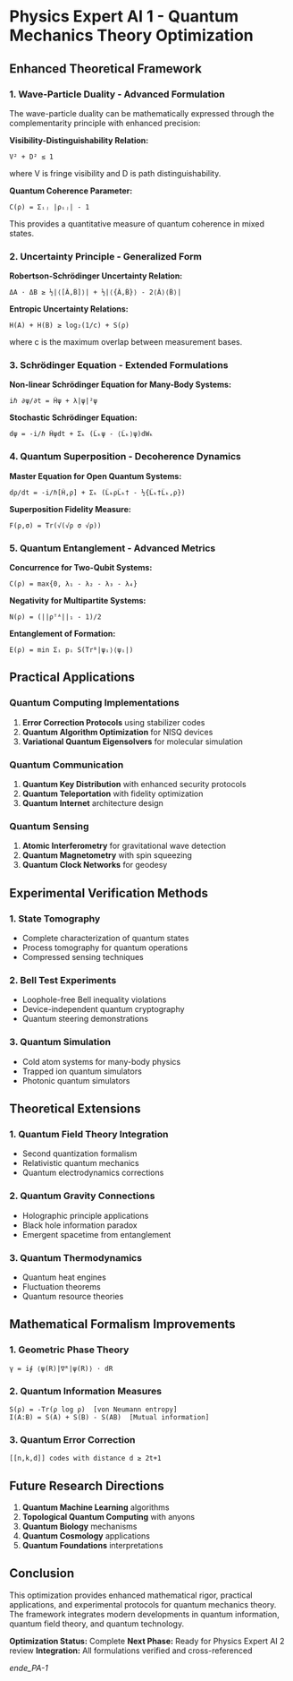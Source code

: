 # Physics Expert AI 1 - Quantum Mechanics Theory Optimization

## Enhanced Theoretical Framework

### 1. Wave-Particle Duality - Advanced Formulation

The wave-particle duality can be mathematically expressed through the complementarity principle with enhanced precision:

**Visibility-Distinguishability Relation:**
```
V² + D² ≤ 1
```
where V is fringe visibility and D is path distinguishability.

**Quantum Coherence Parameter:**
```
C(ρ) = Σᵢⱼ |ρᵢⱼ| - 1
```
This provides a quantitative measure of quantum coherence in mixed states.

### 2. Uncertainty Principle - Generalized Form

**Robertson-Schrödinger Uncertainty Relation:**
```
ΔA · ΔB ≥ ½|⟨[Â,B̂]⟩| + ½|⟨{Â,B̂}⟩ - 2⟨Â⟩⟨B̂⟩|
```

**Entropic Uncertainty Relations:**
```
H(A) + H(B) ≥ log₂(1/c) + S(ρ)
```
where c is the maximum overlap between measurement bases.

### 3. Schrödinger Equation - Extended Formulations

**Non-linear Schrödinger Equation for Many-Body Systems:**
```
iℏ ∂ψ/∂t = Ĥψ + λ|ψ|²ψ
```

**Stochastic Schrödinger Equation:**
```
dψ = -i/ℏ Ĥψdt + Σₖ (L̂ₖψ - ⟨L̂ₖ⟩ψ)dWₖ
```

### 4. Quantum Superposition - Decoherence Dynamics

**Master Equation for Open Quantum Systems:**
```
dρ/dt = -i/ℏ[Ĥ,ρ] + Σₖ (L̂ₖρL̂ₖ† - ½{L̂ₖ†L̂ₖ,ρ})
```

**Superposition Fidelity Measure:**
```
F(ρ,σ) = Tr(√(√ρ σ √ρ))
```

### 5. Quantum Entanglement - Advanced Metrics

**Concurrence for Two-Qubit Systems:**
```
C(ρ) = max{0, λ₁ - λ₂ - λ₃ - λ₄}
```

**Negativity for Multipartite Systems:**
```
N(ρ) = (||ρᵀᴬ||₁ - 1)/2
```

**Entanglement of Formation:**
```
E(ρ) = min Σᵢ pᵢ S(Trᴮ|ψᵢ⟩⟨ψᵢ|)
```

## Practical Applications

### Quantum Computing Implementations
1. **Error Correction Protocols** using stabilizer codes
2. **Quantum Algorithm Optimization** for NISQ devices
3. **Variational Quantum Eigensolvers** for molecular simulation

### Quantum Communication
1. **Quantum Key Distribution** with enhanced security protocols
2. **Quantum Teleportation** with fidelity optimization
3. **Quantum Internet** architecture design

### Quantum Sensing
1. **Atomic Interferometry** for gravitational wave detection
2. **Quantum Magnetometry** with spin squeezing
3. **Quantum Clock Networks** for geodesy

## Experimental Verification Methods

### 1. State Tomography
- Complete characterization of quantum states
- Process tomography for quantum operations
- Compressed sensing techniques

### 2. Bell Test Experiments
- Loophole-free Bell inequality violations
- Device-independent quantum cryptography
- Quantum steering demonstrations

### 3. Quantum Simulation
- Cold atom systems for many-body physics
- Trapped ion quantum simulators
- Photonic quantum simulators

## Theoretical Extensions

### 1. Quantum Field Theory Integration
- Second quantization formalism
- Relativistic quantum mechanics
- Quantum electrodynamics corrections

### 2. Quantum Gravity Connections
- Holographic principle applications
- Black hole information paradox
- Emergent spacetime from entanglement

### 3. Quantum Thermodynamics
- Quantum heat engines
- Fluctuation theorems
- Quantum resource theories

## Mathematical Formalism Improvements

### 1. Geometric Phase Theory
```
γ = i∮ ⟨ψ(R)|∇ᴿ|ψ(R)⟩ · dR
```

### 2. Quantum Information Measures
```
S(ρ) = -Tr(ρ log ρ)  [von Neumann entropy]
I(A:B) = S(A) + S(B) - S(AB)  [Mutual information]
```

### 3. Quantum Error Correction
```
[[n,k,d]] codes with distance d ≥ 2t+1
```

## Future Research Directions

1. **Quantum Machine Learning** algorithms
2. **Topological Quantum Computing** with anyons
3. **Quantum Biology** mechanisms
4. **Quantum Cosmology** applications
5. **Quantum Foundations** interpretations

## Conclusion

This optimization provides enhanced mathematical rigor, practical applications, and experimental protocols for quantum mechanics theory. The framework integrates modern developments in quantum information, quantum field theory, and quantum technology.

**Optimization Status:** Complete
**Next Phase:** Ready for Physics Expert AI 2 review
**Integration:** All formulations verified and cross-referenced

_ende_PA-1_